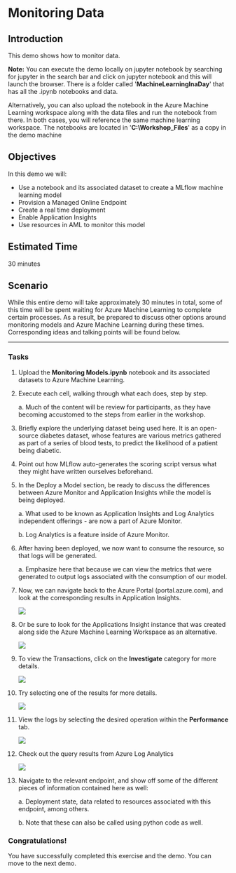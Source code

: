 # Monitoring Data

## Introduction 

This demo shows how to monitor data.

**Note:** You can execute the demo locally on jupyter notebook by searching for jupyter in the search bar and click on jupyter notebook and this will launch the browser. There is a folder called '**MachineLearningInaDay**' that has all the .ipynb notebooks and data. 

Alternatively, you can also upload the notebook in the Azure Machine Learning workspace along with the data files and run the notebook from there. In both cases, you will reference the same machine learning workspace. The notebooks are located in '**C:\Workshop_Files**' as a copy in the demo machine

## Objectives 

In this demo we will:
-	Use a notebook and its associated dataset to create a MLflow machine learning model
-   Provision a Managed Online Endpoint 
-   Create a real time deployment
-   Enable Application Insights
-	Use resources in AML to monitor this model


## Estimated Time 

30 minutes 

## Scenario

While this entire demo will take approximately 30 minutes in total, some of this time will be spent waiting for Azure Machine Learning to complete certain processes. As a result, be prepared to discuss other options around monitoring models and Azure Machine Learning during these times. Corresponding ideas and talking points will be found below.

---

### Tasks


1.	Upload the **Monitoring Models.ipynb** notebook and its associated datasets to Azure Machine Learning.

2.	Execute each cell, walking through what each does, step by step.
    
    a.	Much of the content will be review for participants, as they have becoming accustomed to the steps from earlier in the workshop.

3.	Briefly explore the underlying dataset being used here. It is an open-source diabetes dataset, whose features are various metrics gathered as part of a series of blood tests, to predict the likelihood of a patient being diabetic.

4.	Point out how MLflow auto-generates the scoring script versus what they might have written ourselves beforehand.

5.	In the Deploy a Model section, be ready to discuss the differences between Azure Monitor and Application Insights while the model is being deployed.
    
    a.	What used to be known as Application Insights and Log Analytics independent offerings - are now a part of Azure Monitor.
    
    b.	Log Analytics is a feature inside of Azure Monitor.

6.	After having been deployed, we now want to consume the resource, so that logs will be generated.
    
    a.	Emphasize here that because we can view the metrics that were generated to output logs associated with the consumption of our model.


7.  Now, we can navigate back to the Azure Portal (portal.azure.com), and look at the corresponding results in Application Insights.

    <img src="Media/endpoint-deployment-metrics.png">

8.  Or be sure to look for the Applications Insight instance that was created along side the Azure Machine Learning Workspace as an alternative.

    <img src="Media/azure-app-insight.png">

9.  To view the Transactions, click on the **Investigate** category for more details.

    <img src="Media/azure-app-insight-transaction.png">

10. Try selecting one of the results for more details.

    <img src="Media/azure-app-insight-transaction-results.png">

11. View the logs by selecting the desired operation within the **Performance** tab.

    <img src="Media/azure-app-insight-performance.png">

12. Check out the query results from Azure Log Analytics

    <img src="Media/logs-kql-commands.png">

13.	Navigate to the relevant endpoint, and show off some of the different pieces of information contained here as well:
    
    a.	Deployment state, data related to resources associated with this endpoint, among others.
    
    b.	Note that these can also be called using python code as well.

### Congratulations!

You have successfully completed this exercise and the demo. You can move to the next demo.
